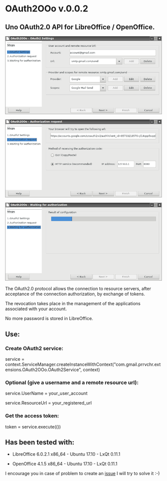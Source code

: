 # OAuth2OOo v.0.0.2

## Uno OAuth2.0 API for LibreOffice / OpenOffice.

![OAuth2OOo Wizard Page1 screenshot](OAuth2Wizard1.png)

![OAuth2OOo Wizard Page2 screenshot](OAuth2Wizard2.png)

![OAuth2OOo Wizard Page3 screenshot](OAuth2Wizard3.png)

The OAuth2.0 protocol allows the connection to resource servers, after acceptance of the connection authorization, by exchange of tokens.

The revocation takes place in the management of the applications associated with your account.

No more password is stored in LibreOffice.

## Use:

### Create OAuth2 service:

service = context.ServiceManager.createInstanceWithContext("com.gmail.prrvchr.extensions.OAuth2OOo.OAuth2Service", context)

### Optional (give a username and a remote resource url):

service.UserName = your_user_account

service.ResourceUrl = your_registered_url

### Get the access token:

token = service.execute(())

## Has been tested with:
	
* LibreOffice 6.0.2.1 x86_64 - Ubuntu 17.10 - LxQt 0.11.1

* OpenOffice 4.1.5 x86_64 - Ubuntu 17.10 - LxQt 0.11.1

I encourage you in case of problem to create an [issue](https://github.com/prrvchr/OAuth2OOo/issues/new)
I will try to solve it :-)
